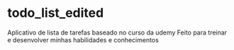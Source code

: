 # todo_list_edited

Aplicativo de lista de tarefas baseado no curso da udemy
Feito para treinar e desenvolver minhas habilidades e conhecimentos
